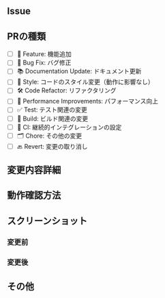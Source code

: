 ## Issue

<!--
- https://github.com/natsuto6/ruby-uchi/issues/xxx
-->

## PRの種類

- [ ] 🌟 Feature: 機能追加
- [ ] 🐞 Bug Fix: バグ修正
- [ ] 📚 Documentation Update: ドキュメント更新
- [ ] 🎨 Style: コードのスタイル変更（動作に影響なし）
- [ ] 🛠️ Code Refactor: リファクタリング
- [ ] 🚀 Performance Improvements: パフォーマンス向上
- [ ] ✅ Test: テスト関連の変更
- [ ] 🤖 Build: ビルド関連の変更
- [ ] 🔁 CI: 継続的インテグレーションの設定
- [ ] 🗂️ Chore: その他の変更
- [ ] 🔙 Revert: 変更の取り消し

## 変更内容詳細

<!-- ユーザー・開発者目線の変更点を分けて書く -->

## 動作確認方法

<!--
例:
1. {branch_name}をローカルに取り込む
2.
-->

## スクリーンショット

### 変更前

### 変更後

## その他

<!-- その他に伝えたいことがあれば記載 -->
